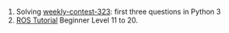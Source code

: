 1. Solving [weekly-contest-323](https://leetcode.com/contest/weekly-contest-322/): first three questions in Python 3
2. [ROS Tutorial](http://wiki.ros.org/ROS/Tutorials) Beginner Level 11 to 20.

